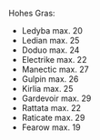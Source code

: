 Hohes Gras:
- Ledyba max. 20
- Ledian max. 25
- Doduo max. 24
- Electrike max. 22
- Manectic max. 27
- Gulpin max. 26
- Kirlia max. 25
- Gardevoir max. 29
- Rattata max. 22
- Raticate max. 29
- Fearow max. 19
